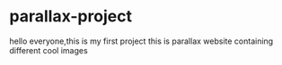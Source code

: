# parallax-project
hello everyone,this is my first project this is parallax website containing different cool images
